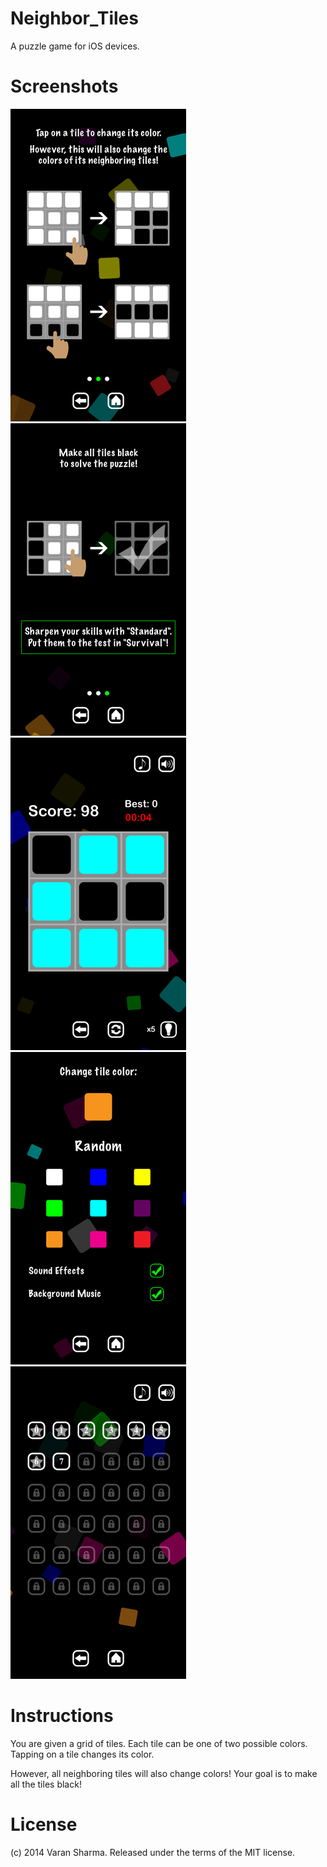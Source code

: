 # Neighbor_Tiles
A puzzle game for iOS devices.

# Screenshots

![Screenshot 1](screenshots/1.png)
![Screenshot 1](screenshots/2.png)
![Screenshot 1](screenshots/3.png)
![Screenshot 1](screenshots/4.png)
![Screenshot 1](screenshots/5.png)

# Instructions

You are given a grid of tiles.
Each tile can be one of two possible colors.
Tapping on a tile changes its color.

However, all neighboring tiles will also change colors!
Your goal is to make all the tiles black!

# License

(c) 2014 Varan Sharma. Released under the terms of the MIT license.

